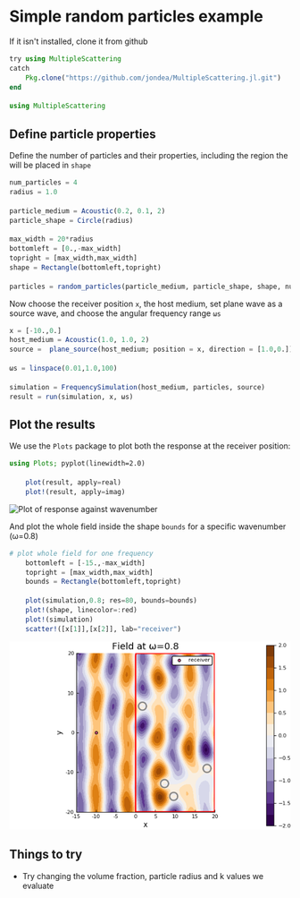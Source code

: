 # Simple random particles example

If it isn't installed, clone it from github
```julia
try using MultipleScattering
catch
    Pkg.clone("https://github.com/jondea/MultipleScattering.jl.git")
end

using MultipleScattering
```

## Define particle properties
Define the number of particles and their properties, including the region the will be placed in `shape`
```julia
num_particles = 4
radius = 1.0

particle_medium = Acoustic(0.2, 0.1, 2)
particle_shape = Circle(radius)

max_width = 20*radius
bottomleft = [0.,-max_width]
topright = [max_width,max_width]
shape = Rectangle(bottomleft,topright)

particles = random_particles(particle_medium, particle_shape, shape, num_particles)
```

Now choose the receiver position `x`, the host medium, set plane wave as a source wave, and choose the angular frequency range `ωs`
```julia
x = [-10.,0.]
host_medium = Acoustic(1.0, 1.0, 2)
source =  plane_source(host_medium; position = x, direction = [1.0,0.])

ωs = linspace(0.01,1.0,100)

simulation = FrequencySimulation(host_medium, particles, source)
result = run(simulation, x, ωs)
```

## Plot the results
We use the `Plots` package to plot both the response at the receiver position:

```julia
using Plots; pyplot(linewidth=2.0)

    plot(result, apply=real)
    plot!(result, apply=imag)
```
![Plot of response against wavenumber](plot_results.png)

And plot the whole field inside the shape `bounds` for a specific wavenumber (ω=0.8)
```julia
# plot whole field for one frequency
    bottomleft = [-15.,-max_width]
    topright = [max_width,max_width]
    bounds = Rectangle(bottomleft,topright)

    plot(simulation,0.8; res=80, bounds=bounds)
    plot!(shape, linecolor=:red)
    plot!(simulation)
    scatter!([x[1]],[x[2]], lab="receiver")    
```
![Plot real part of acoustic field](plot_field.png)

## Things to try
- Try changing the volume fraction, particle radius and k values we evaluate
